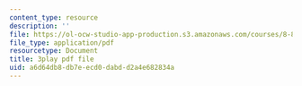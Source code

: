 ```yaml
---
content_type: resource
description: ''
file: https://ol-ocw-studio-app-production.s3.amazonaws.com/courses/8-821-string-theory-and-holographic-duality-fall-2014/a6d64db8db7eecd0dabdd2a4e682834a_WVOIk8en6YE.pdf
file_type: application/pdf
resourcetype: Document
title: 3play pdf file
uid: a6d64db8-db7e-ecd0-dabd-d2a4e682834a
---
```

